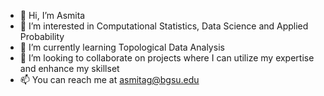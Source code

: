 - 👋 Hi, I’m Asmita
- 👀 I’m interested in Computational Statistics, Data Science and Applied Probability
- 🌱 I’m currently learning Topological Data Analysis
- 💞️ I’m looking to collaborate on projects where I can utilize my expertise and enhance my skillset
- 📫 You can reach me at asmitag@bgsu.edu

<!---
asmita606/asmita606 is a ✨ special ✨ repository because its `README.md` (this file) appears on your GitHub profile.
You can click the Preview link to take a look at your changes.
--->
